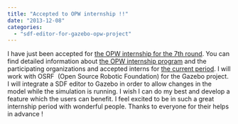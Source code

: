 ```yaml
---
title: "Accepted to OPW internship !!"
date: "2013-12-08"
categories: 
  - "sdf-editor-for-gazebo-opw-project"
---
```


I have just been accepted for [the OPW internship for the 7th round](http://www.osrfoundation.org/osrf-welcomes-our-opw-participants/). You can find detailed information about [the OPW internship program](https://wiki.gnome.org/OutreachProgramForWomen#Application_Process "O") and the participating organizations and accepted interns for [the current period](https://wiki.gnome.org/OutreachProgramForWomen/2013/DecemberMarch#Accepted_Participants "OPW 7th round 2013"). I will work with OSRF  (Open Source Robotic Foundation) for the Gazebo project. I will integrate a SDF editor to Gazebo in order to allow changes in the model while the simulation is running. I wish I can do my best and develop a feature which the users can benefit. I feel excited to be in such a great internship period with wonderful people. Thanks to everyone for their helps in advance !
